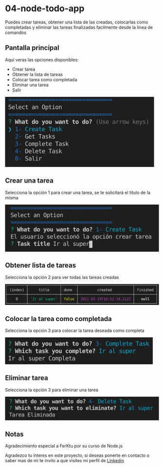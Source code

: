 # 04-node-todo-app

Puedes crear tareas, obtener una lista de las creadas, colocarlas como completadas y eliminar las tareas finalizadas facilmente desde la linea de comandos

## Pantalla principal

Aqui veras las opciones disponibles:

- Crear tarea
- Obtener la lista de tareas
- Colocar tarea como completada
- Eliminar una tarea
- Salir

<img src="img/principal.png" alt="Pantalla principal de la aplicación">

## Crear una tarea

Selecciona la opción 1 para crear una tarea, se te solicitará el titulo de la misma

<img src="img/crear_tarea.png" alt ="Como crear una tarea">

## Obtener lista de tareas

Selecciona la opción 2 para ver todas las tareas creadas

<img src="img/getTasks.png" alt ="Tabla con las tareas creadas">

## Colocar la tarea como completada

Selecciona la opción 3 para colocar la tarea deseada como completa

<img src="img/completeTask.png" alt ="Completar una tarea">

## Eliminar tarea

Selecciona la opción 3 para eliminar una tarea

<img src="img/deleteTask.png" alt ="Eliminando una tarea">

## Notas

Agradecimiento especial a FerKtu por su curso de Node.js

Agradezco tu ínteres en este proyecto, si deseas ponerte en contacto o saber mas de mi te invito a que visites
mi perfil de [Linkedin](https://www.linkedin.com/in/gast%C3%B3n-martinez-a2189a1a2/)
